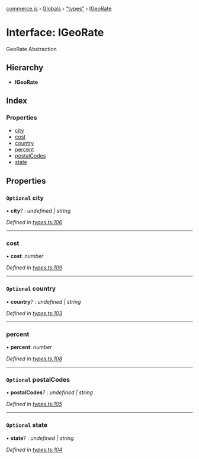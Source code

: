 [commerce.js](../README.md) › [Globals](../globals.md) › ["types"](../modules/_types_.md) › [IGeoRate](_types_.igeorate.md)

# Interface: IGeoRate

GeoRate Abstraction

## Hierarchy

* **IGeoRate**

## Index

### Properties

* [city](_types_.igeorate.md#optional-city)
* [cost](_types_.igeorate.md#cost)
* [country](_types_.igeorate.md#optional-country)
* [percent](_types_.igeorate.md#percent)
* [postalCodes](_types_.igeorate.md#optional-postalcodes)
* [state](_types_.igeorate.md#optional-state)

## Properties

### `Optional` city

• **city**? : *undefined | string*

*Defined in [types.ts:106](https://github.com/shopjs/commerce.js/blob/b80a6c7/src/types.ts#L106)*

___

###  cost

• **cost**: *number*

*Defined in [types.ts:109](https://github.com/shopjs/commerce.js/blob/b80a6c7/src/types.ts#L109)*

___

### `Optional` country

• **country**? : *undefined | string*

*Defined in [types.ts:103](https://github.com/shopjs/commerce.js/blob/b80a6c7/src/types.ts#L103)*

___

###  percent

• **percent**: *number*

*Defined in [types.ts:108](https://github.com/shopjs/commerce.js/blob/b80a6c7/src/types.ts#L108)*

___

### `Optional` postalCodes

• **postalCodes**? : *undefined | string*

*Defined in [types.ts:105](https://github.com/shopjs/commerce.js/blob/b80a6c7/src/types.ts#L105)*

___

### `Optional` state

• **state**? : *undefined | string*

*Defined in [types.ts:104](https://github.com/shopjs/commerce.js/blob/b80a6c7/src/types.ts#L104)*
